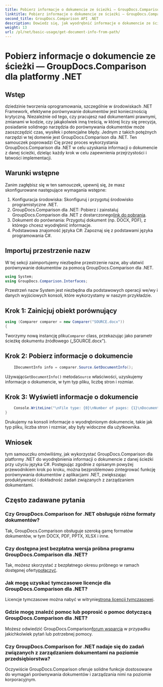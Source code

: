 ```yaml
---
title: Pobierz informacje o dokumencie ze ścieżki — GroupDocs.Comparison dla platformy .NET
linktitle: Pobierz informacje o dokumencie ze ścieżki — GroupDocs.Comparison dla platformy .NET
second_title: GroupDocs.Comparison API .NET
description: Dowiedz się, jak wyodrębnić informacje o dokumencie ze ścieżki za pomocą GroupDocs.Comparison dla .NET. Proste kroki do wydajnego zarządzania dokumentami w języku C#.
weight: 13
url: /pl/net/basic-usage/get-document-info-from-path/
---
```


# Pobierz informacje o dokumencie ze ścieżki — GroupDocs.Comparison dla platformy .NET

## Wstęp
dziedzinie tworzenia oprogramowania, szczególnie w środowiskach .NET Framework, efektywne porównywanie dokumentów jest koniecznością krytyczną. Niezależnie od tego, czy pracujesz nad dokumentami prawnymi, zmianami w kodzie, czy jakąkolwiek inną treścią, w której liczy się precyzja, posiadanie solidnego narzędzia do porównywania dokumentów może zaoszczędzić czas, wysiłek i potencjalne błędy. Jednym z takich potężnych narzędzi w tej domenie jest GroupDocs.Comparison dla .NET. Ten samouczek poprowadzi Cię przez proces wykorzystania GroupDocs.Comparison dla .NET w celu uzyskania informacji o dokumencie z danej ścieżki, dzieląc każdy krok w celu zapewnienia przejrzystości i łatwości implementacji.
## Warunki wstępne
Zanim zagłębisz się w ten samouczek, upewnij się, że masz skonfigurowane następujące wymagania wstępne:
1. Konfiguracja środowiska: Skonfiguruj i przygotuj środowisko programistyczne .NET.
2.  GroupDocs.Comparison dla .NET: Pobierz i zainstaluj GroupDocs.Comparison dla .NET z dostarczonego[link do pobrania](https://releases.groupdocs.com/comparison/net/).
3. Dokument do porównania: Przygotuj dokument (np. DOCX, PDF), z którego chcesz wyodrębnić informacje.
4. Podstawowa znajomość języka C#: Zapoznaj się z podstawami języka programowania C#.

## Importuj przestrzenie nazw
W tej sekcji zaimportujemy niezbędne przestrzenie nazw, aby ułatwić porównywanie dokumentów za pomocą GroupDocs.Comparison dla .NET.
```csharp
using System;
using GroupDocs.Comparison.Interfaces;
```

Przestrzeń nazw System jest niezbędna dla podstawowych operacji we/wy i danych wyjściowych konsoli, które wykorzystamy w naszym przykładzie.

## Krok 1: Zainicjuj obiekt porównujący
```csharp
using (Comparer comparer = new Comparer("SOURCE.docx"))
{
```
 Tworzymy nową instancję pliku`Comparer` class, przekazując jako parametr ścieżkę dokumentu źródłowego („SOURCE.docx”).
## Krok 2: Pobierz informacje o dokumencie
```csharp
    IDocumentInfo info = comparer.Source.GetDocumentInfo();
```
 Używając`GetDocumentInfo()` metoda`Source` właściwości, uzyskujemy informacje o dokumencie, w tym typ pliku, liczbę stron i rozmiar.
## Krok 3: Wyświetl informacje o dokumencie
```csharp
    Console.WriteLine("\nFile type: {0}\nNumber of pages: {1}\nDocument size: {2} bytes", info.FileType, info.PageCount, info.Size);
}
```
Drukujemy na konsoli informacje o wyodrębnionym dokumencie, takie jak typ pliku, liczba stron i rozmiar, aby były widoczne dla użytkownika.

## Wniosek
tym samouczku omówiliśmy, jak wykorzystać GroupDocs.Comparison dla platformy .NET do wyodrębnienia informacji o dokumencie z danej ścieżki przy użyciu języka C#. Postępując zgodnie z opisanym powyżej przewodnikiem krok po kroku, można bezproblemowo zintegrować funkcję porównywania dokumentów z aplikacjami .NET, zwiększając produktywność i dokładność zadań związanych z zarządzaniem dokumentami.
## Często zadawane pytania
### Czy GroupDocs.Comparison for .NET obsługuje różne formaty dokumentów?
Tak, GroupDocs.Comparison obsługuje szeroką gamę formatów dokumentów, w tym DOCX, PDF, PPTX, XLSX i inne.
### Czy dostępna jest bezpłatna wersja próbna programu GroupDocs.Comparison dla .NET?
 Tak, możesz skorzystać z bezpłatnego okresu próbnego w ramach dostępnej oferty[połączyć](https://releases.groupdocs.com/).
### Jak mogę uzyskać tymczasowe licencje dla GroupDocs.Comparison dla .NET?
 Licencje tymczasowe można nabyć w witrynie[strona licencji tymczasowej](https://purchase.groupdocs.com/temporary-license/).
### Gdzie mogę znaleźć pomoc lub poprosić o pomoc dotyczącą GroupDocs.Comparison dla .NET?
 Możesz odwiedzić GroupDocs.Comparison[forum wsparcia](https://forum.groupdocs.com/c/comparison/12) w przypadku jakichkolwiek pytań lub potrzebnej pomocy.
### Czy GroupDocs.Comparison for .NET nadaje się do zadań związanych z zarządzaniem dokumentami na poziomie przedsiębiorstwa?
Oczywiście GroupDocs.Comparison oferuje solidne funkcje dostosowane do wymagań porównywania dokumentów i zarządzania nimi na poziomie korporacyjnym.